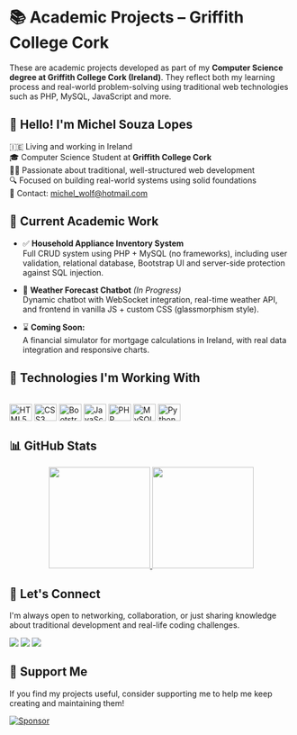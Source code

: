 # 📚 Academic Projects – Griffith College Cork

These are academic projects developed as part of my **Computer Science degree at Griffith College Cork (Ireland)**. They reflect both my learning process and real-world problem-solving using traditional web technologies such as PHP, MySQL, JavaScript and more.

## 👋 Hello! I'm Michel Souza Lopes

🇮🇪 Living and working in Ireland  
🎓 Computer Science Student at **Griffith College Cork**  
👨‍💻 Passionate about traditional, well-structured web development  
🔍 Focused on building real-world systems using solid foundations  
📧 Contact: michel_wolf@hotmail.com


## 📘 Current Academic Work

- ✅ **Household Appliance Inventory System**  
  Full CRUD system using PHP + MySQL (no frameworks), including user validation, relational database, Bootstrap UI and server-side protection against SQL injection.

- 🔨 **Weather Forecast Chatbot** *(In Progress)*  
  Dynamic chatbot with WebSocket integration, real-time weather API, and frontend in vanilla JS + custom CSS (glassmorphism style).

- ⌛ **Coming Soon:**  
  A financial simulator for mortgage calculations in Ireland, with real data integration and responsive charts.



## 🧰 Technologies I'm Working With

<div style="display: inline_block"><br>    
  <img align="center" alt="HTML5" height="30" width="40" src="https://cdn.jsdelivr.net/gh/devicons/devicon/icons/html5/html5-original.svg" />
  <img align="center" alt="CSS3" height="30" width="40" src="https://cdn.jsdelivr.net/gh/devicons/devicon/icons/css3/css3-original.svg" />
  <img align="center" alt="Bootstrap" height="30" width="40" src="https://cdn.jsdelivr.net/gh/devicons/devicon/icons/bootstrap/bootstrap-original.svg" />
  <img align="center" alt="JavaScript" height="30" width="40" src="https://cdn.jsdelivr.net/gh/devicons/devicon/icons/javascript/javascript-original.svg" />
  <img align="center" alt="PHP" height="30" width="40" src="https://cdn.jsdelivr.net/gh/devicons/devicon/icons/php/php-original.svg" />
  <img align="center" alt="MySQL" height="30" width="40" src="https://cdn.jsdelivr.net/gh/devicons/devicon/icons/mysql/mysql-original-wordmark.svg" />
  <img align="center" alt="Python" height="30" width="40" src="https://cdn.jsdelivr.net/gh/devicons/devicon/icons/python/python-original.svg" />
</div>


## 📊 GitHub Stats

<div align="center">
  <a href="https://github.com/LordDevs">
    <img height="180em" src="https://github-readme-stats.vercel.app/api?username=LordDevs&show_icons=true&theme=dark&include_all_commits=true&count_private=true"/>
    <img height="180em" src="https://github-readme-stats.vercel.app/api/top-langs/?username=LordDevs&layout=compact&langs_count=10&theme=dark&hide=html,css,scss"/>
  </a>
</div>



## 💬 Let's Connect

I'm always open to networking, collaboration, or just sharing knowledge about traditional development and real-life coding challenges.

<div> 
  <a href="https://www.linkedin.com/in/michel-souza-lopes-1ba37b1a2" target="_blank"><img src="https://img.shields.io/badge/-LinkedIn-%230077B5?style=for-the-badge&logo=linkedin&logoColor=white"></a>
  <a href="mailto:michel_wolf@hotmail.com"><img src="https://img.shields.io/badge/-Email-%23333?style=for-the-badge&logo=gmail&logoColor=white"></a>
  <a href="https://instagram.com/michel.souzal" target="_blank"><img src="https://img.shields.io/badge/-Instagram-%23E4405F?style=for-the-badge&logo=instagram&logoColor=white"></a> 
</div>

## 💖 Support Me

If you find my projects useful, consider supporting me to help me keep creating and maintaining them!

[![Sponsor](https://img.shields.io/badge/-Sponsor-%23EA4AAA?style=for-the-badge&logo=github-sponsors&logoColor=white)](https://github.com/sponsors/LordDevs)
